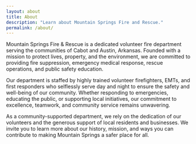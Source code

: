 ```yaml
---
layout: about
title: About
description: "Learn about Mountain Springs Fire and Rescue."
permalink: /about/
---
```


Mountain Springs Fire & Rescue is a dedicated volunteer fire department serving the communities of Cabot and Austin, Arkansas. Founded with a mission to protect lives, property, and the environment, we are committed to providing fire suppression, emergency medical response, rescue operations, and public safety education.

Our department is staffed by highly trained volunteer firefighters, EMTs, and first responders who selflessly serve day and night to ensure the safety and well-being of our community. Whether responding to emergencies, educating the public, or supporting local initiatives, our commitment to excellence, teamwork, and community service remains unwavering.

As a community-supported department, we rely on the dedication of our volunteers and the generous support of local residents and businesses. We invite you to learn more about our history, mission, and ways you can contribute to making Mountain Springs a safer place for all.
